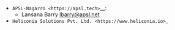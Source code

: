 -  `APSL-Nagarro <https://apsl.tech>`__:
   -  Lansana Barry <lbarry@apsl.net>
- `Heliconia Solutions Pvt. Ltd. <https://www.heliconia.io>`_
